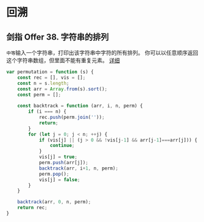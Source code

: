 # 回溯

## 剑指 Offer 38. 字符串的排列
`中等`输入一个字符串，打印出该字符串中字符的所有排列。
你可以以任意顺序返回这个字符串数组，但里面不能有重复元素。
[详细](https://leetcode-cn.com/problems/zi-fu-chuan-de-pai-lie-lcof/)

```js
var permutation = function (s) {
    const rec = [], vis = [];
    const n = s.length;
    const arr = Array.from(s).sort();
    const perm = [];
    
    const backtrack = function (arr, i, n, perm) {
        if (i === n) {
            rec.push(perm.join(''));
            return;
        }
        for (let j = 0; j < n; ++j) {
            if (vis[j] || (j > 0 && !vis[j-1] && arr[j-1]===arr[j])) {
                continue;
            }
            vis[j] = true;
            perm.push(arr[j]);
            backtrack(arr, i+1, n, perm);
            perm.pop();
            vis[j] = false;
        }
    }

    backtrack(arr, 0, n, perm);
    return rec;
}
```